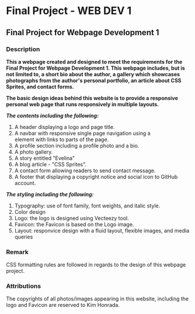 # Final Project - WEB DEV 1
## Final Project for Webpage Development 1

### Description

**This a webpage created and designed to meet the requirements for the Final Project for Webpage Development 1. This webpage includes, but is not limited to, a short bio about the author, a gallery which showcases photographs from the author's personal portfolio, an article about CSS Sprites, and contact forms.**

**The basic design ideas behind this website is to provide a responsive personal web page that runs responsively in multiple layouts.**


***The contents including the following:***
  1. A header displaying a logo and page title. 
  2. A navbar with responsive single page navigation using a <nav> element with links to parts of the page.
  3. A profile section including a profile photo and a bio.
  4. A photo gallery.
  5. A story entitled "Evelina"
  6. A blog article - "CSS Sprites".
  7. A contact form allowing readers to send contact message.
  8. A footer that displaying a copyright notice and social icon to GitHub account.

***The styling including the following:***
  1. Typography: use of font family, font weights, and italic style.
  2. Color design
  3. Logo: the logo is designed using Vecteezy tool.
  4. Favicon: the Favicon is based on the Logo image.
  5. Layout: responvice design with a fluid layout, flexible images, and media queries
  
  ### Remark
 
  CSS formatting rules are followed in regards to the design of this webpage project.
  
  ### Attributions
  
  The copyrights of all photos/images appearing in this website, including the logo and Favicon are reserved to Kim Honrada.
